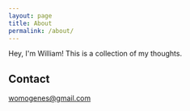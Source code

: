 ```yaml
---
layout: page
title: About
permalink: /about/
---
```


Hey, I'm William! This is a collection of my thoughts.

## Contact

[womogenes@gmail.com](mailto:womogenes@gmail.com)